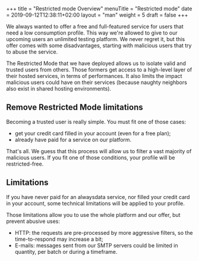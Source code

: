 +++
title = "Restricted mode Overview"
menuTitle = "Restricted mode"
date = 2019-09-12T12:38:11+02:00
layout = "man"
weight = 5
draft = false
+++

We always wanted to offer a free and full-featured service for users that need a low consumption profile. This way we're allowed to give to our upcoming users an unlimited testing platform. We never regret it, but this offer comes with some disadvantages, starting with malicious users that try to abuse the service.

The Restricted Mode that we have deployed allows us to isolate valid and trusted users from others. Those formers get access to a high-level layer of their hosted services, in terms of performances. It also limits the impact malicious users could have on their services (because naughty neighbors also exist in shared hosting environments).

## Remove Restricted Mode limitations

Becoming a trusted user is really simple. You must fit one of those cases:

- get your credit card filled in your account (even for a free plan);
- already have paid for a service on our platform.

That's all. We guess that this process will allow us to filter a vast majority of malicious users. If you fit one of those conditions, your profile will be restricted-free.

## Limitations

If you have never paid for an alwaysdata service, nor filled your credit card in your account, some technical limitations will be applied to your profile.

Those limitations allow you to use the whole platform and our offer, but prevent abusive uses:

- HTTP: the requests are pre-processed by more aggressive filters, so the time-to-respond may increase a bit;
- E-mails: messages sent from our SMTP servers could be limited in quantity, per batch or during a timeframe.
